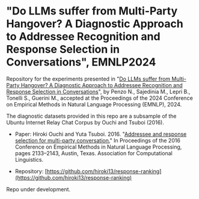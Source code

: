 # "Do LLMs suffer from Multi-Party Hangover? A Diagnostic Approach to Addressee Recognition and Response Selection in Conversations", EMNLP2024

Repository for the experiments presented in "[Do LLMs suffer from Multi-Party Hangover? A Diagnostic Approach to Addressee Recognition and Response Selection in Conversations](https://arxiv.org/abs/2409.18602?)", by Penzo N., Sajedinia M., Lepri B., Tonelli S., Guerini M., accepted at the Proceedings of the 2024 Conference on Empirical Methods in Natural Language Processing (EMNLP), 2024.

The diagnostic datasets provided in this repo are a subsample of the Ubuntu Internet Relay Chat Corpus by Ouchi and Tsuboi (2016).

- Paper: Hiroki Ouchi and Yuta Tsuboi. 2016. "[Addressee and response selection for multi-party conversation.](https://aclanthology.org/D16-1231/)" In Proceedings of the 2016 Conference on Empirical Methods in Natural Language Processing, pages 2133–2143, Austin, Texas. Association for Computational Linguistics.

- Repository: [https://github.com/hiroki13/response-ranking](https://github.com/hiroki13/response-ranking)


Repo under development.